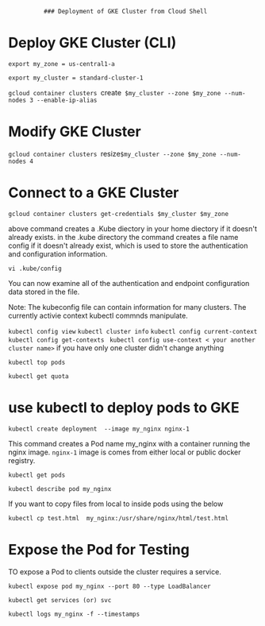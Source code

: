               ### Deployment of GKE Cluster from Cloud Shell

# Deploy GKE Cluster (CLI)

 ``export my_zone = us-central1-a``
 
 ``export my_cluster = standard-cluster-1``
 
 ``gcloud container clusters ``create`` $my_cluster --zone $my_zone --num-nodes 3 --enable-ip-alias``

# Modify GKE Cluster 

``gcloud container clusters ``resize`` $my_cluster --zone $my_zone --num-nodes 4 ``


# Connect to a GKE Cluster 

``gcloud container clusters get-credentials $my_cluster $my_zone``

above command creates a .Kube diectory in your home diectory if it doesn't already exists. in the .kube directory the command creates a file name config if it doesn't  already exist, which is used to store the authentication and configuration information.

``vi .kube/config ``

You can now examine all of the authentication and endpoint configuration data stored in the file.

Note:  The kubeconfig file can contain information for many clusters. The currently activie context kubectl commnds manipulate.

``kubectl config view``
``kubectl cluster info``
``kubectl config current-context``
``kubectl config get-contexts ``
``kubectl config use-context < your another cluster name>``  if you have only one cluster didn't change anything

``kubectl top pods ``

``kubectl get quota ``

# use kubectl to deploy pods to GKE

``kubectl create deployment  --image my_nginx nginx-1``

This command creates a Pod name my_nginx  with a container  running the nginx image. `` nginx-1 `` image is comes from either local or public docker registry.

``kubectl get pods``

``kubectl describe pod my_nginx``

If you want to copy files from local to inside  pods  using the below 

``kubectl cp test.html  my_nginx:/usr/share/nginx/html/test.html``


# Expose the Pod for Testing 

TO expose a Pod to clients outside the cluster requires a service.

``kubectl expose pod my_nginx --port 80 --type LoadBalancer``

``kubectl get services (or) svc``

``kubectl logs my_nginx -f --timestamps``










